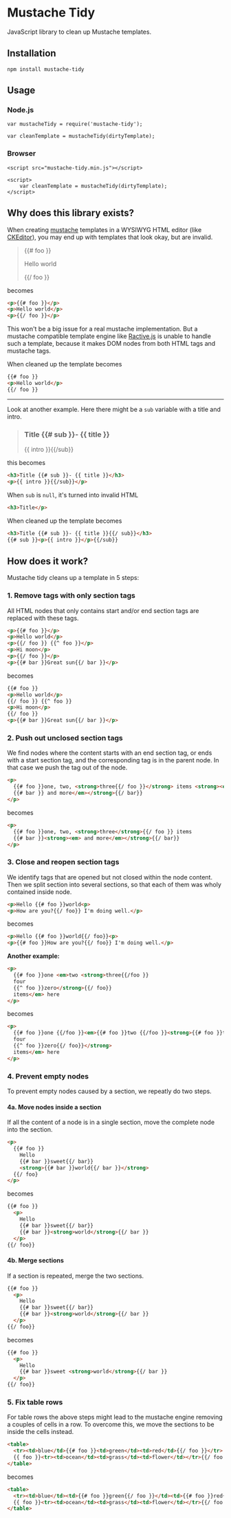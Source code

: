 # Mustache Tidy

JavaScript library to clean up Mustache templates.

## Installation

    npm install mustache-tidy

## Usage

### Node.js

    var mustacheTidy = require('mustache-tidy');
    
    var cleanTemplate = mustacheTidy(dirtyTemplate);

### Browser

    <script src="mustache-tidy.min.js"></script>
    
    <script>
        var cleanTemplate = mustacheTidy(dirtyTemplate);
    </script>

## Why does this library exists?

When creating [mustache][] templates in a WYSIWYG HTML editor (like [CKEditor][]), you may end up with templates that
look okay, but are invalid.

> {{# foo }}
> 
> Hello world
> 
> {{/ foo }}

becomes

```html
<p>{{# foo }}</p>
<p>Hello world</p>
<p>{{/ foo }}</p>
```

This won't be a big issue for a real mustache implementation. But a mustache compatible template engine like
[Ractive.js][] is unable to handle such a template, because it makes DOM nodes from both HTML tags and mustache tags.

When cleaned up the template becomes

```html
{{# foo }}
<p>Hello world</p>
{{/ foo }}
```

---

Look at another example. Here there might be a `sub` variable with a title and intro.

> ### Title {{# sub }}- {{ title }}
> {{ intro }}{{/sub}}

this becomes

```html
<h3>Title {{# sub }}- {{ title }}</h3>
<p>{{ intro }}{{/sub}}</p>
```

When `sub` is `null`, it's turned into invalid HTML

```html
<h3>Title</p>
```

When cleaned up the template becomes

```html
<h3>Title {{# sub }}- {{ title }}{{/ sub}}</h3>
{{# sub }}<p>{{ intro }}</p>{{/sub}}
```

## How does it work?

Mustache tidy cleans up a template in 5 steps:

### 1. Remove tags with only section tags

All HTML nodes that only contains start and/or end section tags are replaced with these tags.

```html
<p>{{# foo }}</p>
<p>Hello world</p>
<p>{{/ foo }} {{^ foo }}</p>
<p>Hi moon</p>
<p>{{/ foo }}</p>
<p>{{# bar }}Great sun{{/ bar }}</p>
```

becomes

```html
{{# foo }}
<p>Hello world</p>
{{/ foo }} {{^ foo }}
<p>Hi moon</p>
{{/ foo }}
<p>{{# bar }}Great sun{{/ bar }}</p>
```

### 2. Push out unclosed section tags

We find nodes where the content starts with an end section tag, or ends with a start section tag, and the corresponding
tag is in the parent node. In that case we push the tag out of the node.

```html
<p>
  {{# foo }}one, two, <strong>three{{/ foo }}</strong> items <strong><em>
  {{# bar }} and more</em></strong>{{/ bar}}
</p>
```

becomes

```html
<p>
  {{# foo }}one, two, <strong>three</strong>{{/ foo }} items
  {{# bar }}<strong><em> and more</em></strong>{{/ bar}}
</p>
```

### 3. Close and reopen section tags

We identify tags that are opened but not closed within the node content. Then we split section into several sections, so that each of them was wholy contained inside node.

```html
<p>Hello {{# foo }}world<p>
<p>How are you?{{/ foo}} I'm doing well.</p>
```

becomes

```html
<p>Hello {{# foo }}world{{/ foo}}<p>
<p>{{# foo }}How are you?{{/ foo}} I'm doing well.</p>
```

**Another example:**

```html
<p>
  {{# foo }}one <em>two <strong>three{{/foo }}
  four
  {{^ foo }}zero</strong>{{/ foo}}
  items</em> here
</p>
```

becomes

```html
<p>
  {{# foo }}one {{/foo }}<em>{{# foo }}two {{/foo }}<strong>{{# foo }}three{{/foo }}
  four
  {{^ foo }}zero{{/ foo}}</strong>
  items</em> here
</p>
```

### 4. Prevent empty nodes

To prevent empty nodes caused by a section, we repeatly do two steps.

#### 4a. Move nodes inside a section

If all the content of a node is in a single section, move the complete node into the section.

```html
<p>
  {{# foo }}
    Hello
    {{# bar }}sweet{{/ bar}}
    <strong>{{# bar }}world{{/ bar }}</strong>
  {{/ foo}
</p>
```

becomes

```html
{{# foo }}
  <p>
    Hello
    {{# bar }}sweet{{/ bar}}
    {{# bar }}<strong>world</strong>{{/ bar }}
  </p>
{{/ foo}}
```

#### 4b. Merge sections

If a section is repeated, merge the two sections.

```html
{{# foo }}
  <p>
    Hello
    {{# bar }}sweet{{/ bar}}
    {{# bar }}<strong>world</strong>{{/ bar }}
  </p>
{{/ foo}}
```

becomes

```html
{{# foo }}
  <p>
    Hello
    {{# bar }}sweet <strong>world</strong>{{/ bar }}
  </p>
{{/ foo}}
```

### 5. Fix table rows

For table rows the above steps might lead to the mustache engine removing a couples of cells in a row. To overcome
this, we move the sections to be inside the cells instead.

```html
<table>
  <tr><td>blue</td>{{# foo }}<td>green</td><td>red</td>{{/ foo }}</tr>
  {{ foo }}<tr><td>ocean</td><td>grass</td><td>flower</td></tr>{{/ foo }}
</table>
```

becomes

```html
<table>
  <tr><td>blue</td><td>{{# foo }}green{{/ foo }}</td><td>{{# foo }}red{{/ foo }}</td></tr>
  {{ foo }}<tr><td>ocean</td><td>grass</td><td>flower</td></tr>{{/ foo }}
</table>
```


[mustache]: https://mustache.github.io/
[CKEditor]: http://ckeditor.com/
[Ractive.js]: http://www.ractivejs.org/
